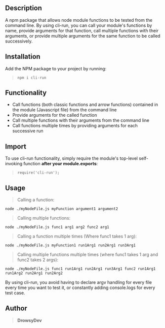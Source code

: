 ## Description
A npm package that allows node module functions to be tested from the command line. By using cli-run, you can call your module's functions by name, provide arguments for that function, call multiple functions with their arguments, or provide multiple arguments for the same function to be called successively.

## Installation
Add the NPM package to your project by running:
> ```npm i cli-run```

## Functionality
* Call functions (both classic functions and arrow functions) contained in the module (Javascript file) from the command line
* Provide arguments for the called function
* Call multiple functions with their arguments from the command line
* Call functions multiple times by providing arguments for each successive run

## Import
To use cli-run functionality, simply require the module's top-level self-invoking function **after your module.exports**:

>```require('cli-run');```

## Usage
> Calling a function: 

```node ./myNodeFile.js myFunction argument1 argument2```

> Calling multiple functions: 

```node ./myNodeFile.js func1 arg1 arg2 func2 arg1```

> Calling a function multiple times (Where func1 takes 1 arg): 

```node ./myNodeFile.js myFunction1 run1Arg1 run2Arg1 run3Arg1```

> Calling multiple functions multiple times (where func1 takes 1 arg and func2 takes 2 args):

```node ./myNodeFile.js func1 run1Arg1 run2Arg1 run3Arg1 func2 run1Arg1 run1Arg2 run2Arg1 run2Arg2```

By using cli-run, you avoid having to declare argv handling for every file every time you want to test it, or constantly adding console.logs for every test case.

## Author
>**DrowsyDev**